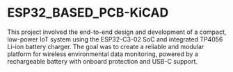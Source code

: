 # ESP32_BASED_PCB-KiCAD
This project involved the end-to-end design and development of a compact, low-power IoT system using the ESP32-C3-02 SoC and integrated TP4056 Li-ion battery charger. The goal was to create a reliable and modular platform for wireless environmental data monitoring, powered by a rechargeable battery with onboard protection and USB-C support.
